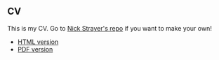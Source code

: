 ## CV

This is my CV. Go to [Nick Strayer's repo](https://github.com/nstrayer/cv) if you want to make your own!

* [HTML version](https://sharla.party/cv/)
* [PDF version](https://github.com/sharlagelfand/cv/blob/master/Sharla-Gelfand-CV.pdf)

